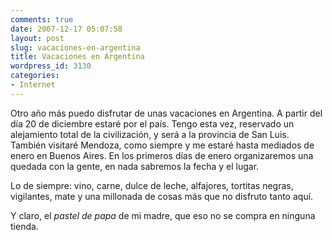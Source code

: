 ```yaml
---
comments: true
date: 2007-12-17 05:07:58
layout: post
slug: vacaciones-en-argentina
title: Vacaciones en Argentina
wordpress_id: 3130
categories:
- Internet
---
```


Otro año más puedo disfrutar de unas vacaciones en Argentina. A partir del día 20 de diciembre estaré por el país. Tengo esta vez, reservado un alejamiento total de la civilización, y será a la provincia de San Luis. También visitaré Mendoza, como siempre y me estaré hasta mediados de enero en Buenos Aires. En los primeros días de enero organizaremos una quedada con la gente, en nada sabremos la fecha y el lugar.





Lo de siempre: vino, carne, dulce de leche, alfajores, tortitas negras, vigilantes, mate y una millonada de cosas más que no disfruto tanto aquí.





Y claro, el _pastel de papa_ de mi madre, que eso no se compra en ninguna tienda.
